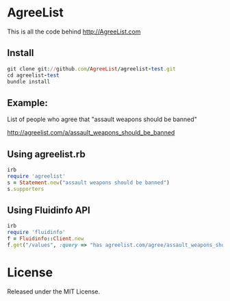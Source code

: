 AgreeList
==============
This is all the code behind http://AgreeList.com

Install
-------
```ruby
git clone git://github.com/AgreeList/agreelist-test.git
cd agreelist-test
bundle install
```

Example:
--------
List of people who agree that "assault weapons should be banned"

http://agreelist.com/a/assault_weapons_should_be_banned

Using agreelist.rb
------------------
```ruby
irb
require 'agreelist'
s = Statement.new("assault weapons should be banned")
s.supporters
```

Using Fluidinfo API
-------------------
```ruby
irb
require 'fluidinfo'
f = Fluidinfo::Client.new
f.get("/values", :query => "has agreelist.com/agree/assault_weapons_should_be_banned", :tags => ["fluiddb/about", "en.wikipedia.org/url"])
```

License
=======
Released under the MIT License.
